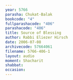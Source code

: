 ```yaml
---
year: 5766
parasha: Chukat-Balak
bookcode: "4"
fullparashacode: "406"
parashacode: "406"
title: Source of Blessing
author: Rabbi Eliezer Hirsch
date: 2006-07-08
archivecode: 57664061
filename: 5766-406-1
layout: audio
moment: Shacharit
shabbat: 
occasion: 
---
```

